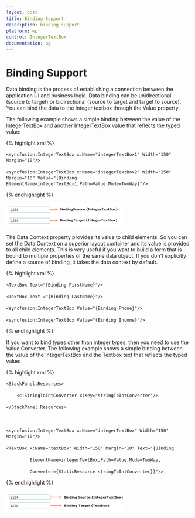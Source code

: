 ```yaml
---
layout: post
title: Binding-Support
description: binding support
platform: wpf
control: IntegerTextBox 
documentation: ug
---
```


# Binding Support

Data binding is the process of establishing a connection between the application UI and business logic. Data binding can be unidirectional (source to target) or bidirectional (source to target and target to source). You can bind the data to the integer textbox through the Value property.

The following example shows a simple binding between the value of the IntegerTextBox and another IntegerTextBox value that reflects the typed value:

{% highlight xml %}



<StackPanel>

    <syncfusion:IntegerTextBox x:Name="integerTextBox1" Width="150" Margin="10"/>

    <syncfusion:IntegerTextBox x:Name="integerTextBox2" Width="150" Margin="10" Value="{Binding ElementName=integerTextBox1,Path=Value,Mode=TwoWay}"/>

</StackPanel>

{% endhighlight %}

![](Binding-Support_images/Binding-Support_img1.png)



The Data Context property provides its value to child elements. So you can set the Data Context on a superior layout container and its value is provided to all child elements. This is very useful if you want to build a form that is bound to multiple properties of the same data object. If you don't explicitly define a source of binding, it takes the data context by default.

{% highlight xml %}





<StackPanel DataContext="{StaticResource myCustomer}">

    <TextBox Text="{Binding FirstName}"/>

    <TextBox Text ="{Binding LastName}"/>

    <syncfusion:IntegerTextBox Value="{Binding Phone}"/>

    <syncfusion:IntegerTextBox Value="{Binding Income}"/>

</StackPanel>


{% endhighlight %}


If you want to bind types other than integer types, then you need to use the Value Converter. The following example shows a simple binding between the value of the IntegerTextBox and the Textbox text that reflects the typed value:

{% highlight xml %}





<StackPanel>

    <StackPanel.Resources>

        <c:StringToIntConverter x:Key="stringToIntConverter"/>

    </StackPanel.Resources>



    <syncfusion:IntegerTextBox x:Name="integerTextBox" Width="150" Margin="10"/>

    <TextBox x:Name="textBox" Width="150" Margin="10" Text="{Binding 

             ElementName=integerTextBox,Path=Value,Mode=TwoWay,

             Converter={StaticResource stringToIntConverter}}"/>    

</StackPanel>
{% endhighlight %}


![](Binding-Support_images/Binding-Support_img2.png)



